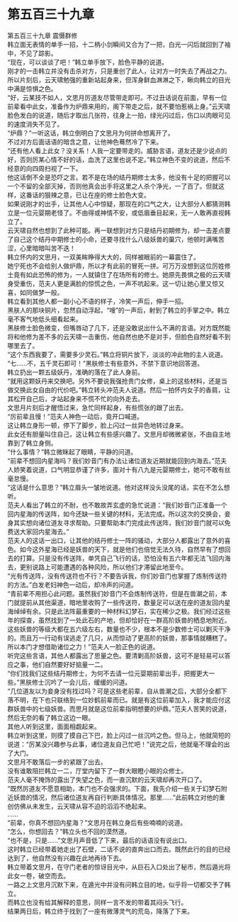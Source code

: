 # 第五百三十九章

第五百三十九章 震慑群修\
韩立面无表情的单手一招，十二柄小剑瞬间又合为了一把，白光一闪后就回到了袖中，不见了踪影。\
“现在，可以谈谈了吧！”韩立单手放下，脸色平静的说道。\
刚才的一击韩立并没有击杀对方，只是重创了此人，让对方一时失去了再战之力。\
所以片刻后，云天啸勉强的重新站起身来，但浑身鲜血淋淋之下，瞅向韩立的目光中满是惊惧之色。\
“好，云某技不如人，文思月厉道友尽管带走即可。不过丑话说在前面，早有一位前辈看中此女，准备作为炉鼎来用的，阁下带走之后，就不要怕惹祸上身。”云天啸脸色发白的说道，随后才取出几张符，往身上一拍，绿光闪过后，伤口以肉眼可见的速度消失不见了。\
“炉鼎？”一听这话，韩立倒明白了文思月为何拼命想离开了。\
不过对方后面话语的暗含之意，让他神色蓦然冷了下来。\
“还有他人看上此女？没关系！人我一定要带走的。威胁言语，道友还是少说点的好，否则厉某心情不好的话，血洗了这里也说不定。”韩立神色不变的说道，然后不经意的向四周扫视了一下。\
他这话倒不全是恐吓之言。若不是在场的结丹期修士太多，他没有十足的把握可以一个不留的全部灭掉，否则他真会出手将这里之人杀个净光，一了百了。但就这样，这番话的狠辣之意，已让在座的修士脸色大变。\
如果说刚才的出手，让其他人心中惊疑，那现在的口气之大，让大部分人都猜测韩立是一位元婴期老怪了。不由得或神情不安，或低眉垂目起来，无一人敢再直视韩立了。\
云天啸自然也想到了此种可能。再一联想到对方只是结丹初期修为，却一击差点要了自己这个结丹中期修士的小命，还要寻找什么八级妖兽的巢穴，他顿时满嘴苦涩，心里暗暗叫苦不迭！\
韩立怀内的文思月，一双美眸睁得大大的，同样被眼前的一幕震住了。\
她宁死也不会给别人做炉鼎，所以才有此前的冒死一拼。可万万没想到这位厉姓修士竟有如此恐怖的修为，一人就镇住了在场所有的修士。她原先畏惧之极的云天啸身受重伤，范夫人更是满脸的惊慌之色，一声不吭起来。这一切让她心里又惊又喜，如同做梦一般。\
韩立看到其他人都一副小心不语的样子，冷笑一声后，伸手一招。\
黑肤人的那块铜片，忽然自动浮起，“嗖”的一声后，射到了韩立的手掌之中。韩立毫不客气地低头细看起来。\
黑肤修士脸色微变，但嘴唇动了几下，还是没敢说出什么不满的言语。对方既然能将和他修为差不多的云天啸一击重伤，他自然也绝不是对手，但脸色自然好看不到哪里去了。\
“这个东西我要了，需要多少灵石。”韩立将铜片放下，淡淡的冲此物的主人说道。\
“七……不，五千灵石即可！”黑肤修士有些意外，不禁下意识地回答道。\
韩立扔出一颗五级妖丹，准确的落在了此人身前。\
“就用这颗妖丹来交换吧。另外不要说我强抢贵门女修，桌上的这些材料，还是当做交换此女自由的代价吧。”韩立转头冲范夫人说道。然后一拍怀内女子的香肩，让其松开自己后，才站起身来不慌不忙的向外走去。\
文思月片刻后才醒悟过来，急忙同样起身，有些慌张的跟了出去。\
“厉前辈且慢！”范夫人神色一动后，竟开口喊道。\
这让韩立身形一顿，停下了脚步，脸上闪过一丝异色地转过身来。\
此女还有胆量叫住自己，这让韩立有些感兴趣了。文思月却微微紧张，不由自主地靠到了韩立身侧。\
“什么事情？”韩立微眯起了眼睛，平静的问道。\
“前辈不想回内星海吗？我们妙音门有办法让诸位道友近期就能回到内海去。”范夫人娇笑着说道，口气明显恭谨了许多，面对十有八九是元婴期修士，她可不敢有丝毫怠慢。\
“这话是什么意思？”韩立眉头一皱地说道。他对这样没头没尾的话，实在不怎么想听。\
范夫人看出了韩立的不耐，也不敢故弄玄虚的急忙说道：“我们妙音门正准备一个回内星海的传送阵，如今还缺一些关键的材料，无法完成。所以这次的交换会，妾身其实想向诸位道友寻求帮助。只要帮助本门完成此传送阵，我们妙音门就可以免费送大家回内星海去。”\
范夫人的这话一出口，让其他的结丹修士一阵的骚动，大部分人都露出了意外的喜色。如今这外星海已经是妖兽的天下，就是他们也倍觉无法久待，自然早有了想回去的打算。只是没有传送阵，单凭自己飞行的话，恐怕没有五六年都无法飞回内海去，更别说路上可能遭遇的各种风险，所以他们才滞留此地至今。\
“光有传送阵，没有传送符也不行？不要告诉我，你们妙音门也掌握了炼制传送符的方法。”白发老妇神色一动后，却冷声的问道。\
“青前辈不用担心此问题。虽然我们妙音门不会炼制传送符，但是在兽潮之前，本门就提前从其他渠道，暗地里收购了一些传送符，数量足可以送在座的道友回内星海绰绰有余。只是此法阵最重要的一种材料幻梦石，实在稀少之极。我们经过这些年的探查，虽然找到了一处此石的产地，但却恰好在一群高阶妖兽的栖息地附近。这些妖兽的等级大都在五六级左右，数量也不少，根本不是少数修士可以剿灭干净的。而且万一行动有误逃走了几只，从而惊动了更高阶的妖兽，那事情就糟糕了。所以本门才想借助诸位之力！”范夫人一脸正色的说道。\
听完这些言语，其他人都露出了思量之色。要清剿高阶妖兽，这可不是轻易可以答应之事，他们自然要好好掂量一二。\
“你们找我们这些结丹期修士，为何不去请一位元婴期前辈出手，把握更大一些。”黑肤修士沉吟了一会儿后，缓缓的问道。\
“几位道友以为妾身没有找过吗？可是这些老前辈，自从兽潮之后，大部分全都下落不明，在下也只联络到一位妙鹤前辈而已。就是有这位前辈加入，我才能应付这群妖兽中的七级妖兽。而思月就是这位前辈指明想要的炉鼎。”范夫人苦笑的说道，然后无奈的看了韩立这边一眼。\
其他人听到这里，面面相觑起来。\
韩立听到这里，则摸了摸自己下巴，脸上闪过一丝沉吟之色。但马上，他就简短的说道：“厉某没兴趣参与此事，诸位道友自己忙吧！”说完之后，他就毫不理会的出了大门。\
文思月不敢落后一步的紧跟了出去。\
没有谁敢阻拦韩立一二，厅堂内留下了一群大眼瞪小眼的众修士。\
范夫人毫不掩饰的露出了失望之色，而一直沉默的云天啸却再次开口了。\
“既然厉道友不愿意相助，本门也不会强求的。下面，我先介绍一些关于幻梦石附近妖兽的情况，然后诸位道友再自行判断具体情况。那里……”此前韩立对他的重创仿佛从未发生，云天啸从容不迫的滔滔不绝起来。\
……\
“前辈，你真不想回内星海？”文思月在韩立身后有些喃喃的说道。\
“怎么，你想回去？”韩立头也不回的漠然道。\
“也不是，只是……”文思月声音低了下来，最后的话语没有说出口。\
这时韩立已经带着她走出了石壁，二话不说的直奔出口而去。既然此行的目的已经达到了，他自然没有兴趣在此地再待下去。\
韩立带着文思月，在守门老者的惊讶目光中，从巨石入口处出了秘市，然后遁光将此女一卷，破空而去。\
一路之上文思月沉默下来，在遁光中并没有问韩立目的地，似乎将一切都交予了韩立。\
而韩立也没有给其解释的意思，同样一言不发的带着其闷头飞行。\
结果两日后，韩立终于找到了一座有微薄灵气的荒岛，降落了下来。
